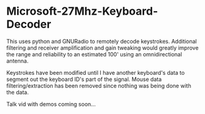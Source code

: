 Microsoft-27Mhz-Keyboard-Decoder
================================

This uses python and GNURadio to remotely decode keystrokes.  Additional filtering and receiver amplification and gain tweaking would greatly improve the range and reliability to an estimated 100' using an omnidirectional antenna.

Keystrokes have been modified until I have another keyboard's data to segment out the keyboard ID's part of the signal.  Mouse data filtering/extraction has been removed since nothing was being done with the data.

Talk vid with demos coming soon...
